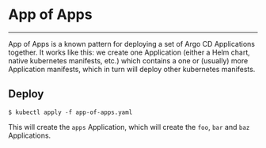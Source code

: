 # App of Apps
---

App of Apps is a known pattern for deploying a set of Argo CD Applications together.
It works like this: we create one Application (either a Helm chart, native kubernetes manifests, etc.)
which contains a one or (usually) more Application manifests, which in turn will deploy
other kubernetes manifests.

## Deploy

```
$ kubectl apply -f app-of-apps.yaml
```

This will create the `apps` Application, which will create the `foo`, `bar` and `baz` Applications.
